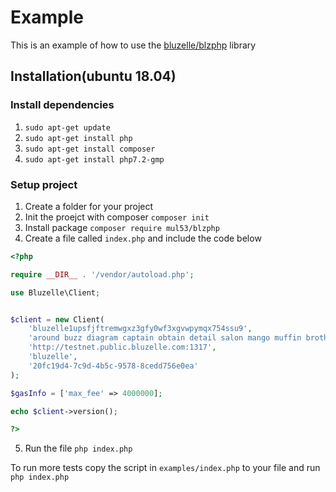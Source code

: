 # Example
This is an example of how to use the [bluzelle/blzphp](https://github.com/mul53/blzphp) library

## Installation(ubuntu 18.04)

### Install dependencies
1. `sudo apt-get update`
2. `sudo apt-get install php`
3. `sudo apt-get install composer`
4. `sudo apt-get install php7.2-gmp`

### Setup project
1. Create a folder for your project
2. Init the proejct with composer `composer init`
3. Install package `composer require mul53/blzphp`
4. Create a file called `index.php` and include the code below

```php
<?php

require __DIR__ . '/vendor/autoload.php';

use Bluzelle\Client;


$client = new Client(
    'bluzelle1upsfjftremwgxz3gfy0wf3xgvwpymqx754ssu9',
    'around buzz diagram captain obtain detail salon mango muffin brother morning jeans display attend knife carry green dwarf vendor hungry fan route pumpkin car',
    'http://testnet.public.bluzelle.com:1317',
    'bluzelle',
    '20fc19d4-7c9d-4b5c-9578-8cedd756e0ea'
);

$gasInfo = ['max_fee' => 4000000];

echo $client->version();

?>
```
5. Run the file `php index.php`

To run more tests copy the script in `examples/index.php` to your file and run `php index.php`
